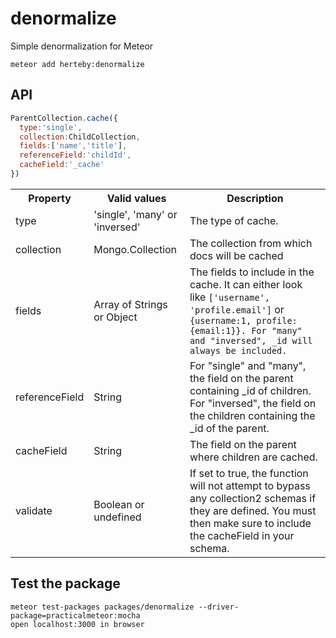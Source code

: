 # denormalize

Simple denormalization for Meteor

```
meteor add herteby:denormalize
```

## API

```javascript
ParentCollection.cache({
  type:'single',
  collection:ChildCollection,
  fields:['name','title'],
  referenceField:'childId',
  cacheField:'_cache'
})
```

<table>
	<tr>
		<th>Property</th>
		<th>Valid values</th>
		<th>Description</th>
	</tr>
	<tr>
		<td>type</td>
		<td>'single', 'many' or 'inversed'</td>
		<td>The type of cache.</td>
	</tr>
	<tr>
		<td>collection</td>
		<td>Mongo.Collection</td>
		<td>The collection from which docs will be cached</td>
	</tr>
	<tr>
		<td>fields</td>
		<td>Array of Strings or Object</td>
		<td>The fields to include in the cache. It can either look like <code>['username', 'profile.email']</code> or <code>{username:1, profile:{email:1}}. For "many" and "inversed", _id will always be included.</code></td>
	</tr>
	<tr>
		<td>referenceField</td>
		<td>String</td>
		<td>For "single" and "many", the field on the parent containing _id of children. For "inversed", the field on the children containing the _id of the parent.</td>
	</tr>
	<tr>
		<td>cacheField</td>
		<td>String</td>
		<td>The field on the parent where children are cached.</td>
	</tr>
	<tr>
		<td>validate</td>
		<td>Boolean or undefined</td>
		<td>If set to true, the function will not attempt to bypass any collection2 schemas if they are defined. You must then make sure to include the cacheField in your schema.</td>
	</tr>
</table>

## Test the package

```
meteor test-packages packages/denormalize --driver-package=practicalmeteor:mocha
open localhost:3000 in browser
```